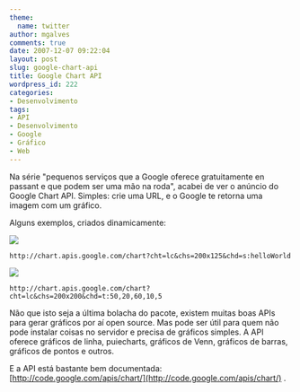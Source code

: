 ```yaml
---
theme:
  name: twitter
author: mgalves
comments: true
date: 2007-12-07 09:22:04
layout: post
slug: google-chart-api
title: Google Chart API
wordpress_id: 222
categories:
- Desenvolvimento
tags:
- API
- Desenvolvimento
- Google
- Gráfico
- Web
---
```


Na série "pequenos serviços que a Google oferece gratuitamente en passant e que podem ser uma mão na roda", acabei de ver o anúncio do Google Chart API. Simples: crie uma URL, e o Google te retorna uma imagem com um gráfico.

Alguns exemplos, criados dinamicamente:

![](http://chart.apis.google.com/chart?cht=lc&chs=200x125&chd=s:helloWorld)

`http://chart.apis.google.com/chart?cht=lc&chs=200x125&chd=s:helloWorld`

![](http://chart.apis.google.com/chart?cht=lc&chs=200x200&chd=t:50,20,60,10,5)

`http://chart.apis.google.com/chart?cht=lc&chs=200x200&chd=t:50,20,60,10,5`

Não que isto seja a última bolacha do pacote, existem muitas boas APIs para gerar gráficos por aí open source. Mas pode ser útil para quem não pode instalar coisas no servidor e precisa de gráficos simples. A API oferece gráficos de linha, puiecharts, gráficos de Venn, gráficos de barras, gráficos de pontos e outros.

E a API está bastante bem documentada: [http://code.google.com/apis/chart/](http://code.google.com/apis/chart/) .

